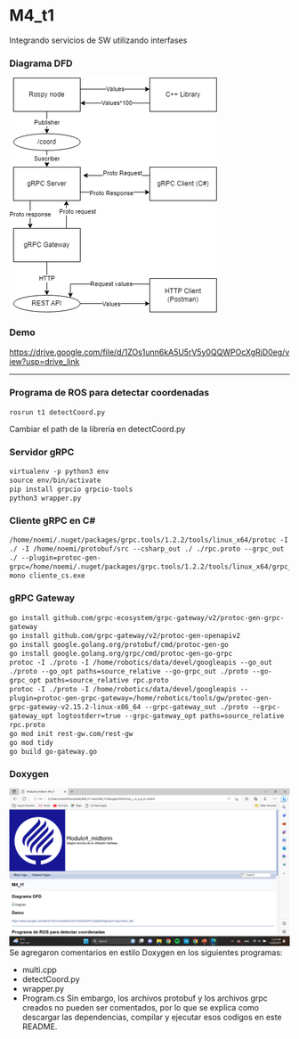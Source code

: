 # M4_t1
Integrando servicios de SW utilizando interfases

### Diagrama DFD
![Diagram](diagramas/DFD_Tarea_Interfases.drawio.png)

### Demo
https://drive.google.com/file/d/1ZOs1unn6kA5U5rV5y0QQWPOcXgRjD0eg/view?usp=drive_link

---
### Programa de ROS para detectar coordenadas
```
rosrun t1 detectCoord.py
```
Cambiar el path de la libreria en detectCoord.py

### Servidor gRPC
```
virtualenv -p python3 env
source env/bin/activate
pip install grpcio grpcio-tools
python3 wrapper.py
```

### Cliente gRPC en C#
```
/home/noemi/.nuget/packages/grpc.tools/1.2.2/tools/linux_x64/protoc -I ./ -I /home/noemi/protobuf/src --csharp_out ./ ./rpc.proto --grpc_out ./ --plugin=protoc-gen-grpc=/home/noemi/.nuget/packages/grpc.tools/1.2.2/tools/linux_x64/grpc_csharp_plugin
mono cliente_cs.exe
```

### gRPC Gateway
```
go install github.com/grpc-ecosystem/grpc-gateway/v2/protoc-gen-grpc-gateway
go install github.com/grpc-gateway/v2/protoc-gen-openapiv2
go install google.golang.org/protobuf/cmd/protoc-gen-go
go install google.golang.org/grpc/cmd/protoc-gen-go-grpc
protoc -I ./proto -I /home/robotics/data/devel/googleapis --go_out ./proto --go_opt paths=source_relative --go-grpc_out ./proto --go-grpc_opt paths=source_relative rpc.proto
protoc -I ./proto -I /home/robotics/data/devel/googleapis --plugin=protoc-gen-grpc-gateway=/home/robotics/tools/gw/protoc-gen-grpc-gateway-v2.15.2-linux-x86_64 --grpc-gateway_out ./proto --grpc-gateway_opt logtostderr=true --grpc-gateway_opt paths=source_relative rpc.proto
go mod init rest-gw.com/rest-gw
go mod tidy
go build go-gateway.go
```

### Doxygen
![Diagram](diagramas/dox_m4.png)
Se agregaron comentarios en estilo Doxygen en los siguientes programas:
* multi.cpp
* detectCoord.py
* wrapper.py
* Program.cs
Sin embargo, los archivos protobuf y los archivos grpc creados no pueden ser comentados, por lo que se explica como descargar las dependencias, compilar y ejecutar esos codigos en este README.
